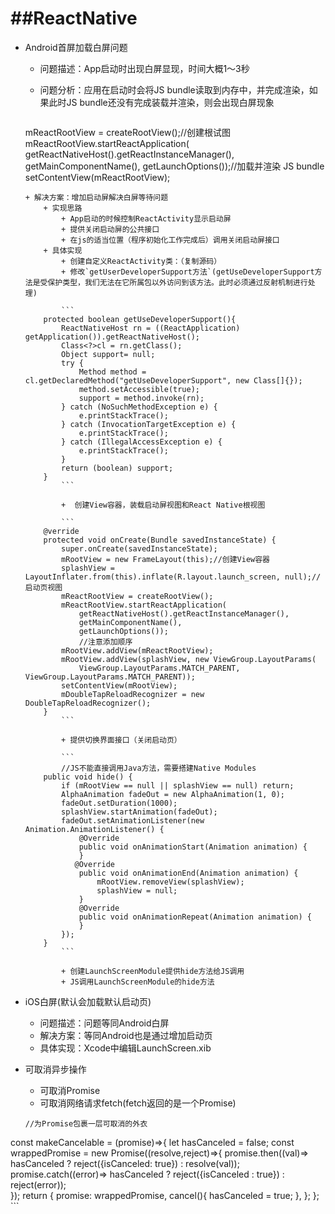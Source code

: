 ##ReactNative
===
+ Android首屏加载白屏问题
	+ 问题描述：App启动时出现白屏显现，时间大概1～3秒
	+ 问题分析：应用在启动时会将JS bundle读取到内存中，并完成渲染，如果此时JS bundle还没有完成装载并渲染，则会出现白屏现象
		
		```
	mReactRootView = createRootView();//创建根试图
	mReactRootView.startReactApplication(
		getReactNativeHost().getReactInstanceManager(),
		getMainComponentName(),
		getLaunchOptions());//加载并渲染 JS bundle
	setContentView(mReactRootView);
	``` 
	+ 解决方案：增加启动屏解决白屏等待问题
		+ 实现思路
			+ App启动的时候控制ReactActivity显示启动屏
			+ 提供关闭启动屏的公共接口
			+ 在js的适当位置（程序初始化工作完成后）调用关闭启动屏接口
		+ 具体实现
			+ 创建自定义ReactActivity类：（复制源码）
			+ 修改`getUserDeveloperSupport方法`(getUseDeveloperSupport方法是受保护类型，我们无法在它所属包以外访问到该方法。此时必须通过反射机制进行处理)
			
			```
		protected boolean getUseDeveloperSupport(){
			ReactNativeHost rn = ((ReactApplication) 			getApplication()).getReactNativeHost();
        	Class<?>cl = rn.getClass();
    		Object support= null;
    		try {
        		Method method = cl.getDeclaredMethod("getUseDeveloperSupport", new Class[]{});
        		method.setAccessible(true);
        		support = method.invoke(rn);
    		} catch (NoSuchMethodException e) {
        		e.printStackTrace();
    		} catch (InvocationTargetException e) {
        		e.printStackTrace();
    		} catch (IllegalAccessException e) {
        		e.printStackTrace();
    		}
    		return (boolean) support;
		}
			```
			
			+  创建View容器，装载启动屏视图和React Native根视图
			
			```
		@verride
		protected void onCreate(Bundle savedInstanceState) {
			super.onCreate(savedInstanceState);
			mRootView = new FrameLayout(this);//创建View容器
        	splashView = LayoutInflater.from(this).inflate(R.layout.launch_screen, null);//启动页视图
        	mReactRootView = createRootView();
        	mReactRootView.startReactApplication(
                getReactNativeHost().getReactInstanceManager(),
                getMainComponentName(),
                getLaunchOptions());
                //注意添加顺序
        	mRootView.addView(mReactRootView);
        	mRootView.addView(splashView, new ViewGroup.LayoutParams(
                ViewGroup.LayoutParams.MATCH_PARENT, ViewGroup.LayoutParams.MATCH_PARENT));
        	setContentView(mRootView);
        	mDoubleTapReloadRecognizer = new DoubleTapReloadRecognizer();
      	}
			```
			
			+ 提供切换界面接口（关闭启动页）
			
			```
			//JS不能直接调用Java方法，需要搭建Native Modules
		public void hide() {
    		if (mRootView == null || splashView == null) return;
    		AlphaAnimation fadeOut = new AlphaAnimation(1, 0);
    		fadeOut.setDuration(1000);
    		splashView.startAnimation(fadeOut);
    		fadeOut.setAnimationListener(new 			Animation.AnimationListener() {
    			@Override
        		public void onAnimationStart(Animation animation) {
        		}
		       @Override
        		public void onAnimationEnd(Animation animation) {
            		mRootView.removeView(splashView);
            		splashView = null;
        		}
        		@Override
        		public void onAnimationRepeat(Animation animation) {
        		}
    		});
		}
			```
			
			+ 创建LaunchScreenModule提供hide方法给JS调用
			+ JS调用LaunchScreenModule的hide方法
+ iOS白屏(默认会加载默认启动页)
	+ 问题描述：问题等同Android白屏
	+ 解决方案：等同Android也是通过增加启动页
	+ 具体实现：Xcode中编辑LaunchScreen.xib
	
+ 可取消异步操作
	+ 可取消Promise
	+ 可取消网络请求fetch(fetch返回的是一个Promise)	
	
	```
	//为Promise包裹一层可取消的外衣
const makeCancelable = (promise)=>{
	let hasCanceled = false;
	const wrappedPromise = new Promise((resolve,reject)=>{
		promise.then((val)=> hasCanceled ? reject({isCanceled: true}) : resolve(val));
		promise.catch((error)=> hasCanceled ? reject({isCanceled : true}) : reject(error));		
		});
	 return {
	 	promise: wrappedPromise,
	 	cancel(){
	 		hasCanceled = true;
	 	},
	 };
};
	```
